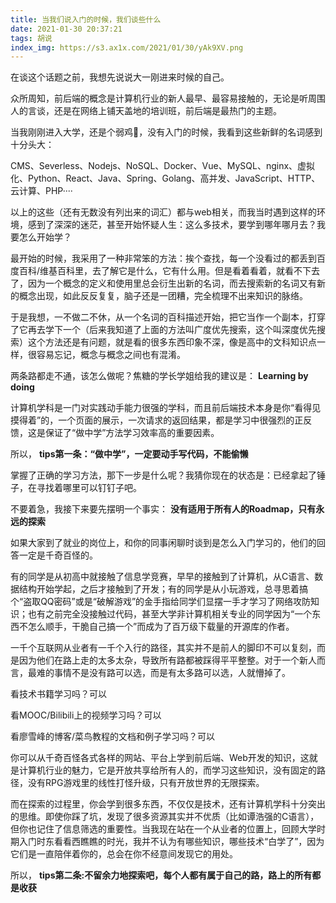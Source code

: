 ```yaml
---
title: 当我们说入门的时候，我们谈些什么
date: 2021-01-30 20:37:21
tags: 胡说
index_img: https://s3.ax1x.com/2021/01/30/yAk9XV.png
---
```

在谈这个话题之前，我想先说说大一刚进来时候的自己。

众所周知，前后端的概念是计算机行业的新人最早、最容易接触的，无论是听周围人的言谈，还是在网络上铺天盖地的培训班，前后端是最热门的主题。

当我刚刚进入大学，还是个弱鸡🐔，没有入门的时候，我看到这些新鲜的名词感到十分头大：

CMS、Severless、Nodejs、NoSQL、Docker、Vue、MySQL、nginx、虚拟化、Python、React、Java、Spring、Golang、高并发、JavaScript、HTTP、云计算、PHP····

以上的这些（还有无数没有列出来的词汇）都与web相关，而我当时遇到这样的环境，感到了深深的迷茫，甚至开始怀疑人生：这么多技术，要学到哪年哪月去？我要怎么开始学？

最开始的时候，我采用了一种非常笨的方法：挨个查找，每一个没看过的都丢到百度百科/维基百科里，去了解它是什么，它有什么用。但是看着看着，就看不下去了，因为一个概念的定义和使用里总会衍生出新的名词，而去搜索新的名词又有新的概念出现，如此反反复复，脑子还是一团糟，完全梳理不出来知识的脉络。

于是我想，一不做二不休，从一个名词的百科描述开始，把它当作一个副本，打穿了它再去学下一个（后来我知道了上面的方法叫广度优先搜索，这个叫深度优先搜索）这个方法还是有问题，就是看的很多东西印象不深，像是高中的文科知识点一样，很容易忘记，概念与概念之间也有混淆。

两条路都走不通，该怎么做呢？焦糖的学长学姐给我的建议是： **Learning by doing**

计算机学科是一门对实践动手能力很强的学科，而且前后端技术本身是你“看得见摸得着”的，一个页面的展示，一次请求的返回结果，都是学习中很强烈的正反馈，这是保证了“做中学”方法学习效率高的重要因素。

所以， **tips第一条：“做中学”，一定要动手写代码，不能偷懒**

掌握了正确的学习方法，那下一步是什么呢？我猜你现在的状态是：已经拿起了锤子，在寻找着哪里可以钉钉子吧。

不要着急，我接下来要先摆明一个事实： **没有适用于所有人的Roadmap，只有永远的探索**

如果大家到了就业的岗位上，和你的同事闲聊时谈到是怎么入门学习的，他们的回答一定是千奇百怪的。

有的同学是从初高中就接触了信息学竞赛，早早的接触到了计算机，从C语言、数据结构开始学起，之后才接触到了开发；有的同学是从小玩游戏，总寻思着搞个“盗取QQ密码”或是“破解游戏”的金手指给同学们显摆一手才学习了网络攻防知识；也有之前完全没接触过代码，甚至大学非计算机相关专业的同学因为“一个东西不怎么顺手，干脆自己搞一个”而成为了百万级下载量的开源库的作者。

一千个互联网从业者有一千个入行的路径，其实并不是前人的脚印不可以复刻，而是因为他们在路上走的太多太杂，导致所有路都被踩得平平整整。对于一个新人而言，最难的事情不是没有路可以选，而是有太多路可以选，人就懵掉了。

看技术书籍学习吗？可以

看MOOC/Bilibili上的视频学习吗？可以

看廖雪峰的博客/菜鸟教程的文档和例子学习吗？可以

你可以从千奇百怪各式各样的网站、平台上学到前后端、Web开发的知识，这就是计算机行业的魅力，它是开放共享给所有人的，而学习这些知识，没有固定的路径，没有RPG游戏里的线性打怪升级，只有开放世界的无限探索。

而在探索的过程里，你会学到很多东西，不仅仅是技术，还有计算机学科十分突出的思维。即使你踩了坑，发现了很多资源其实并不优质（比如谭浩强的C语言），但你也记住了信息筛选的重要性。当我现在站在一个从业者的位置上，回顾大学时期入门时东看看西瞧瞧的时光，我并不认为有哪些知识，哪些技术“白学了”，因为它们是一直陪伴着你的，总会在你不经意间发现它的用处。

所以， **tips第二条:不留余力地探索吧，每个人都有属于自己的路，路上的所有都是收获**
